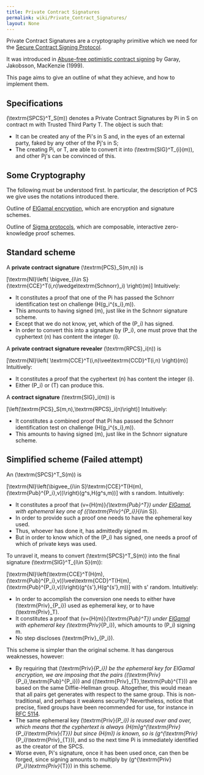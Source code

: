 ```yaml
---
title: Private Contract Signatures
permalink: wiki/Private_Contract_Signatures/
layout: None
---
```


Private Contract Signatures are a cryptography primitive which we need
for the [Secure Contract Signing
Protocol](/wiki/Secure_Contract_Signing_Protocol "wikilink").

It was introduced in [Abuse-free optimistic contract
signing](http://citeseerx.ist.psu.edu/viewdoc/summary?doi=10.1.1.118.4142)
by Garay, Jakobsson, MacKenzie (1999).

This page aims to give an outline of what they achieve, and how to
implement them.

Specifications
--------------

\(\textrm{SPCS}^T_S(m)\) denotes a Private Contract Signatures by Pi in
S on contract m with Trusted Third Party T. The object is such that:

-   It can be created any of the Pi's in S and, in the eyes of an
    external party, faked by any other of the Pj's in S;
-   The creating Pi, or T, are able to convert it into
    \(\textrm{SIG}^T_{i}(m)\), and other Pj's can be convinced of this.

Some Cryptography
-----------------

The following must be understood first. In particular, the description
of PCS we give uses the notations introduced there.

Outline of [ElGamal encryption](/wiki/ElGamalSchnorr "wikilink"), which are
encryption and signature schemes.

Outline of [Sigma protocols](/wiki/Sigma_Protocols "wikilink"), which are
composable, interactive zero-knowledge proof schemes.

Standard scheme
---------------

A **private contract signature** \(\textrm{PCS}_S(m,n)\) is

\[\textrm{NI}\left( \bigvee_{i\in S} (\textrm{CCE}^T(i,n)\wedge\textrm{Schnorr}_i) \right)(m)\]
Intuitively:

-   It constitutes a proof that one of the Pi has passed the Schnorr
    identification test on challenge \(H(g_i^{s_i},m)\).
-   This amounts to having signed \(m\), just like in the Schnorr
    signature scheme.
-   Except that we do not know, yet, which of the \(P_i\) has signed.
-   In order to convert this into a signature by \(P_i\), one must prove
    that the cyphertext \(n\) has content the integer \(i\).

A **private contract signature revealer** \(\textrm{RPCS}_i(n)\) is

\[\textrm{NI}\left( \textrm{CCE}^T(i,n)\vee\textrm{CCD}^T(i,n) \right)(m)\]
Intuitively:

-   It constitutes a proof that the cyphertext \(n\) has content the
    integer \(i\).
-   Either \(P_i\) or \(T\) can produce this.

A **contract signature** \(\textrm{SIG}_i(m)\) is

\[\left(\textrm{PCS}_S(m,n),\textrm{RPCS}_i(n)\right)\] Intuitively:

-   It constitutes a combined proof that Pi has passed the Schnorr
    identification test on challenge \(H(g_i^{s_i},m)\).
-   This amounts to having signed \(m\), just like in the Schnorr
    signature scheme.

Simplified scheme (Failed attempt)
----------------------------------

An \(\textrm{SPCS}^T_S(m)\) is

\[\textrm{NI}\left(\bigvee_{i\in S}\textrm{CCE}^T(H(m),(\textrm{Pub}^{P_i},v))\right)(g^s,H(g^s,m))\]
with s random. Intuitively:

-   It constitutes a proof that \(v=\{H(m)\}_{\textrm{Pub}^T}\) under
    [ElGamal](/wiki/ElGamal "wikilink"), with ephemeral key one of
    \(\{\textrm{Priv}^{P_i}\}_{i\in S}\).
-   In order to provide such a proof one needs to have the ephemeral
    key used.
-   Thus, whoever has done it, has admittedly signed m.
-   But in order to know which of the \(P_i\) has signed, one needs a
    proof of which of private keys was used.

To unravel it, means to convert \(\textrm{SPCS}^T_S(m)\) into the final
signature \(\textrm{SIG}^T_{i\in S}(m)\):

\[\textrm{NI}\left(\textrm{CCE}^T(H(m),(\textrm{Pub}^{P_i},v))\vee\textrm{CCD}^T(H(m),(\textrm{Pub}^{P_i},v))\right)(g^{s'},H(g^{s'},m))\]
with s' random. Intuitively:

-   In order to accomplish the conversion one needs to either have
    \(\textrm{Priv}_{P_i}\) used as ephemeral key, or to have
    \(\textrm{Priv}_T\).
-   It constitutes a proof that \(v=\{H(m)\}_{\textrm{Pub}^T}\) under
    [ElGamal](/wiki/ElGamal "wikilink") with ephemeral key
    \(\textrm{Priv}_{P_i}\), which amounts to \(P_i\) signing m.
-   No step discloses \(\textrm{Priv}_{P_i}\).

This scheme is simpler than the original scheme. It has dangerous
weaknesses, however:

-   By requiring that \(\textrm{Priv}_{P_i}\) be the ephemeral key for
    ElGamal encryption, we are imposing that the pairs
    \((\textrm{Priv}_{P_i},\textrm{Pub}^{P_i})\) and
    \((\textrm{Priv}_{T},\textrm{Pub}^{T})\) are based on the same
    Diffie-Hellman group. Altogether, this would mean that all pairs get
    generates with respect to the same group. This is non-traditional,
    and perhaps it weakens security? Nevertheless, notice that precise,
    fixed groups have been recommended for use, for instance in [RFC
    5114](http://tools.ietf.org/html/rfc5114#page-4).
-   The same ephemeral key \(\textrm{Priv}_{P_i}\) is reused over and
    over, which means that the cyphertext is always
    \(H(m)g^{\textrm{Priv}_{P_i}\textrm{Priv}_{T}}\) but since \(H(m)\)
    is known, so is \(g^{\textrm{Priv}_{P_i}\textrm{Priv}_{T}}\), and so
    the next time Pi is immediately identified as the creator of
    the SPCS.
-   Worse even, Pi's signature, once it has been used once, can then be
    forged, since signing amounts to multiply by
    \(g^{\textrm{Priv}_{P_i}\textrm{Priv}_{T}}\) in this scheme.

